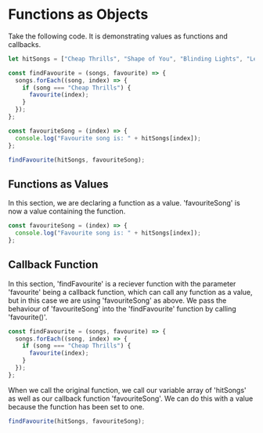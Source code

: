 # Functions as Objects



Take the following code.
It is demonstrating values as functions and callbacks.

```javascript
let hitSongs = ["Cheap Thrills", "Shape of You", "Blinding Lights", "Levitating"];

const findFavourite = (songs, favourite) => {
  songs.forEach((song, index) => {
    if (song === "Cheap Thrills") {
      favourite(index);
    }
  });
};

const favouriteSong = (index) => {
  console.log("Favourite song is: " + hitSongs[index]);
};

findFavourite(hitSongs, favouriteSong);
```
## Functions as Values

In this section, we are declaring a function as a value. 'favouriteSong' is now a value containing the function.

```javascript
const favouriteSong = (index) => {
  console.log("Favourite song is: " + hitSongs[index]);
};
```

## Callback Function
In this section, 'findFavourite' is a reciever function with the parameter 'favourite' being a callback function, which can call any function as a value, but in this case we are using 'favouriteSong' as above.
We pass the  behaviour of 'favouriteSong' into the 'findFavourite' function by calling 'favourite()'.

```javascript
const findFavourite = (songs, favourite) => {
  songs.forEach((song, index) => {
    if (song === "Cheap Thrills") {
      favourite(index);
    }
  });
};
```
When we call the original function, we call our variable array of 'hitSongs' as well as our callback function 'favouriteSong'. We can do this with a value because the function has been set to one.

```javascript
findFavourite(hitSongs, favouriteSong);
```
